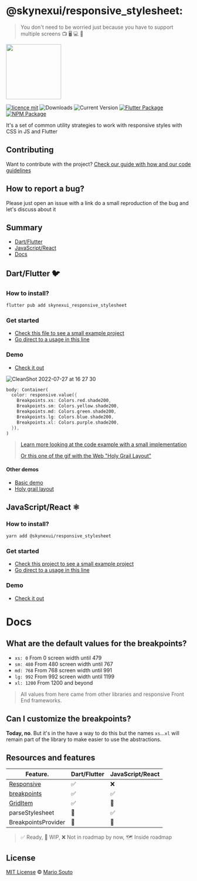 # @skynexui/responsive_stylesheet:

> You don't need to be worried just because you have to support multiple screens 📺 🖥 💻 📱 

[<img width="150px" src="https://www.datocms-assets.com/31049/1618983297-powered-by-vercel.svg" />](https://vercel.com/?utm_source=skynexui&utm_campaign=oss)

[![licence mit](https://img.shields.io/badge/licence-MIT-blueviolet.svg)](LICENSE) ![Downloads](https://img.shields.io/npm/dw/@skynexui/responsive_stylesheet?color=orange) ![Current Version](https://img.shields.io/npm/v/@skynexui/responsive_stylesheet?color=success&label=version&cache=1) [![Flutter Package](https://img.shields.io/badge/skynexui__responsive__stylesheet-fluttter-blue)](https://pub.dev/packages/skynexui_responsive_stylesheet) [![NPM Package](https://img.shields.io/badge/@skynexui/responsive__stylesheet-npm-red)](https://www.npmjs.com/package/@skynexui/responsive_stylesheet)

It's a set of common utility strategies to work with responsive styles with CSS in JS and Flutter

## Contributing

Want to contribute with the project? [Check our guide with how and our code guidelines](CONTRIBUTING.md)

## How to report a bug?

Please just open an issue with a link do a small reproduction of the bug and let's discuss about it

## Summary
- [Dart/Flutter](#dartflutter)
- [JavaScript/React](#javascriptreact)
- [Docs](#docs)

## Dart/Flutter 🐦

### How to install?

```sh
flutter pub add skynexui_responsive_stylesheet
```

### Get started

- [Check this file to see a small example project](./examples/with_flutter_sample/lib/main.dart)
- [Go direct to a usage in this line](https://github.com/skynexui/responsive_stylesheet/blob/main/examples/with_flutter_sample/lib/main.dart#L43)

### Demo

- [Check it out]([https://responsive-stylesheet-flutter-demo.vercel.app/holy-grail-layout](https://responsive-stylesheet-flutter-demo.vercel.app/#/holy-grail-layout))

![CleanShot 2022-07-27 at 16 27 30](https://user-images.githubusercontent.com/13791385/181355905-6729a384-29a9-40b9-ac8d-caada1ded825.gif)
<!-- ![CleanShot 2022-07-25 at 21 56 52](https://user-images.githubusercontent.com/13791385/180899758-5f2b530f-a2c1-4842-9ce9-8f5b0ad15fea.gif) -->

```dart
body: Container(
  color: responsive.value({
    Breakpoints.xs: Colors.red.shade200,
    Breakpoints.sm: Colors.yellow.shade200,
    Breakpoints.md: Colors.green.shade200,
    Breakpoints.lg: Colors.blue.shade200,
    Breakpoints.xl: Colors.purple.shade200,
  }),
)
```
> [Learn more looking at the code example with a small implementation](https://github.com/skynexui/responsive_stylesheet/blob/main/examples/with_flutter_sample/lib/main.dart#L43)
> 
> [Or this one of the gif with the Web "Holy Grail Layout"](https://github.com/skynexui/responsive_stylesheet/blob/main/examples/with_flutter_sample/lib/holy-grail-layout.dart)

#### Other demos

- [Basic demo](https://responsive-stylesheet-flutter-demo.vercel.app/#/)
- [Holy grail layout](https://responsive-stylesheet-flutter-demo.vercel.app/#/holy-grail-layout)

## JavaScript/React ⚛

### How to install?

```sh
yarn add @skynexui/responsive_stylesheet
```

### Get started 

- [Check this project to see a small example project](./examples/with_react_sample)
- [Go direct to a usage in this line](https://github.com/skynexui/responsive_stylesheet/blob/main/examples/with_react_sample/pages/index.tsx#L9)

### Demo

- [Check it out](https://responsive-stylesheet-react-demo.vercel.app/)


# Docs

## What are the default values for the breakpoints?

- `xs: 0` From 0 screen width until 479
- `sm: 480` From 480 screen width until 767
- `md: 768` From 768 screen width until 991
- `lg: 992` From 992 screen width until 1199
- `xl: 1200` From 1200 and beyond

> All values from here came from other libraries and responsive Front End frameworks.

## Can I customize the breakpoints?

**Today, no**. But it's in the have a way to do this but the names `xs`...`xl` will remain part of the library to make easier to use the abstractions. 

## Resources and features

<!-- TODO: Auto generate this section based in the files -->

| Feature.                                                     | Dart/Flutter | JavaScript/React | 
| ---                                                          | ---              | ---          |
| [Responsive](./lib/responsive//responsive.md)                | ✅               | ❌            |
| [breakpoints](./lib/breakpoints/breakpoints.md)              | ✅               | ✅            |
| [GridItem](./lib/grid-item//grid_item.md)                    | ✅               | 🚧            |
| parseStylesheet                                              | 🚧               | ✅            |
| BreakpointsProvider                                          | 🚧               | 🚧            |

> ✅ Ready, 🚧 WIP, ❌ Not in roadmap by now, 🗺️ Inside roadmap

## License

[MIT License](LICENSE) © [Mario Souto](https://mariosouto.com/)
